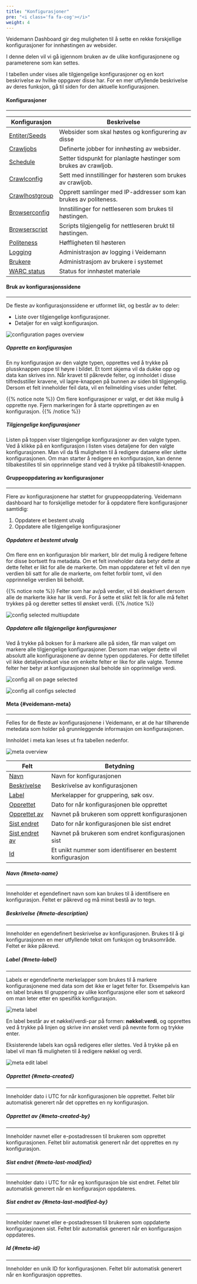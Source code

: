 ```yaml
---
title: "Konfigurasjoner"
pre: "<i class='fa fa-cog'></i>"
weight: 4
---
```


Veidemann Dashboard gir deg muligheten til å sette en rekke forskjellige konfigurasjoner for innhøstingen av websider.

I denne delen vil vi gå igjennom bruken av de ulike konfigurasjonene og parameterene som kan settes.  

I tabellen under vises alle tilgjengelige konfigurasjoner og en kort beskrivelse av hvilke oppgaver disse har.
For en mer utfyllende beskrivelse av deres funksjon, gå til siden for den aktuelle konfigurasjonen. 

#### Konfigurasjoner
--------------------  

Konfigurasjon                          | Beskrivelse
---------------------------------------|--------------------------------------------------------------------------------
[Entiter/Seeds](entities-and-seeds)    | Websider som skal høstes og konfigurering av disse 
[Crawljobs](crawljob)                  | Definerte jobber for innhøsting av websider.
[Schedule](schedule)                   | Setter tidspunkt for planlagte høstinger som brukes av crawljob.
[Crawlconfig](crawlconfig)             | Sett med innstillinger for høsteren som brukes av crawljob.
[Crawlhostgroup](crawlhostgroupconfig) | Opprett samlinger med IP-addresser som kan brukes av politeness. 
[Browserconfig](browserconfig)         | Innstillinger for nettleseren som brukes til høstingen. 
[Browserscript](browserscript)         | Scripts tilgjengelig for nettleseren brukt til høstingen.
[Politeness](politenessconfig)         | Høffligheten til høsteren
[Logging](logging)                     | Administrasjon av logging i Veidemann
[Brukere](users)                       | Administrasjom av brukere i systemet
[WARC status](warcstatus)              | Status for innhøstet materiale


#### Bruk av konfigurasjonssidene
----------------------------------
De fleste av konfigurasjonssidene er utformet likt, og består av to deler:  
- Liste over tilgjengelige konfigurasjoner.  
- Detaljer for en valgt konfigurasjon.

![configuration pages overview](/img/config/veidemann_dashboard_configuration_pages_overview.png)  

##### Opprette en konfigurasjon

En ny konfigurasjon av den valgte typen, opprettes ved å trykke på plussknappen oppe til høyre i bildet.
Et tomt skjema vil da dukke opp og data kan skrives inn.  Når kravet til påkrevde felter, og innholdet i disse
tilfredsstiller kravene, vil lagre-knappen på bunnen av siden bli tilgjengelig. Dersom et felt inneholder feil data,
vil en feilmelding vises under feltet.

{{% notice note %}}
Om flere konfigurasjoner er valgt, er det ikke mulig å opprette nye. Fjern markeringen for å starte opprettingen av en
konfigurasjon.
{{% /notice %}}


##### Tilgjengelige konfigurasjoner

Listen på toppen viser tilgjengelige konfigurasjoner av den valgte typen. Ved å klikke på en konfigurasjon i listen
vises detaljene for den valgte konfigurasjonen. Man vil da få muligheten til å redigere dataene eller slette
konfigurasjonen. Om man starter å redigere en konfigurasjon, kan denne tilbakestilles til sin opprinnelige stand ved å
trykke på tilbakestill-knappen.  


#### Gruppeoppdatering av konfigurasjoner
------------------------------------------
Flere av konfigurasjonene har støttet for gruppeoppdatering.
Veidemann dashboard har to forskjellige metoder for å oppdatere flere konfigurasjoner samtidig:    

1. Oppdatere et bestemt utvalg  
2. Oppdatere alle tilgjengelige konfigurasjoner

##### Oppdatere et bestemt utvalg
Om flere enn en konfigurasjon blir markert, blir det mulig 
å redigere feltene for disse bortsett fra metadata. Om et felt inneholder data betyr dette at dette feltet er likt for
alle de markerte. Om man oppdaterer et felt vil den nye verdien bli satt for alle de markerte, om feltet forblir tomt,
vil den opprinnelige verdien bli beholdt.  

{{% notice note %}}
Felter som har av/på verdier, vil bli deaktivert dersom alle de markerte ikke har lik verdi. For å sette et slikt felt
lik for alle må feltet trykkes på og deretter settes til ønsket verdi.
{{% /notice %}}

![config selected multiupdate](/img/config/veidemann_dashboard_configuration_selected_multiupdate.png)


##### Oppdatere alle tilgjengelige konfigurasjoner

Ved å trykke på boksen for å markere alle på siden, får man valget om markere alle tilgjengelige konfigurasjoner.
Dersom man velger dette vil absolutt alle konfigurasjonene av denne typen oppdateres. For dette tilfellet vil ikke
detaljevinduet vise om enkelte felter er like for alle valgte. Tomme felter her betyr at konfigurasjonen skal beholde 
sin opprinnelige verdi.

![config all on page selected](/img/config/veidemann_dashboard_all_configs_on_page_selected.png)

![config all configs selected](/img/config/veidemann_dashboard_all_configs_selected.png)


#### Meta {#veidemann-meta}
----------

Felles for de fleste av konfigurasjonene i Veidemann, er at de har tilhørende metedata som holder på grunnleggende
informasjon om konfigurasjonen.  

Innholdet i meta kan leses ut fra tabellen nedenfor.


![meta overview](/img/config/veidemann_dashboard_meta_overview.png)  


Felt                                      | Betydning
------------------------------------------|-----------------------------------------------------------------------------
[Navn](#meta-name)                        | Navn for konfigurasjonen
[Beskrivelse](#meta-description)          | Beskrivelse av konfigurasjonen
[Label](#meta-label)                      | Merkelapper for gruppering, søk osv.
[Opprettet](#meta-created)                | Dato for når konfigurasjonen ble opprettet
[Opprettet av](#meta-created-by)          | Navnet på brukeren som opprett konfigurasjonen
[Sist endret](#meta-last-modified)        | Dato for når konfigurasjonen ble sist endret
[Sist endret av](#meta-last-modiefied-by) | Navnet på brukeren som endret konfigurasjonen sist
[Id](#meta-id)                            | Et unikt nummer som identifiserer en bestemt konfigurasjon


##### Navn {#meta-name}
----------------------

Inneholder et egendefinert navn som kan brukes til å identifisere en konfigurasjon. Feltet er påkrevd 
og må minst bestå av to tegn. 

##### Beskrivelse {#meta-description}
------------------------------------

Inneholder en egendefinert beskrivelse av konfigurasjonen. Brukes til å gi konfigurasjonen en mer utfyllende tekst om
funksjon og bruksområde. Feltet er ikke påkrevd. 

##### Label {#meta-label}
------------------------

Labels er egendefinerte merkelapper som brukes til å markere konfigurasjonene med data som det ikke er laget felter for.
Eksempelvis kan en label brukes til gruppering av ulike konfigurasjone eller som et søkeord om man leter etter en
spesifikk konfigurasjon. 

![meta label](/img/config/veidemann_dashboard_meta_label.png)

En label består av et nøkkel/verdi-par på formen: **nøkkel:verdi**, og opprettes ved å trykke på linjen og skrive inn 
ønsket verdi på nevnte form og trykke enter.  

Eksisterende labels kan også redigeres eller slettes. Ved å trykke på en label vil man få muligheten til å redigere
nøkkel og verdi.

![meta edit label](/img/config/veidemann_dashboard_meta_edit_label.png)

##### Opprettet {#meta-created}
------------------------------
Inneholder dato i UTC for når konfigurasjonen ble opprettet. Feltet blir automatisk generert når det opprettes en ny
konfigurasjon.  

  
##### Opprettet av {#meta-created-by}
------------------------------------
Inneholder navnet eller e-postadressen til brukeren som opprettet konfigurasjonen. Feltet blir automatisk generert når
det opprettes en ny konfigurasjon.
   
    
##### Sist endret {#meta-last-modified}
--------------------------------------
Inneholder dato i UTC for når eg konfigurasjon ble sist endret. Feltet blir automatisk generert når en konfigurasjon
oppdateres.
  
      
##### Sist endret av {#meta-last-modified-by}
--------------------------------------------
Inneholder navnet eller e-postadressen til brukeren som oppdaterte konfigurasjonen sist. Feltet blir automatisk generert
når en konfigurasjon oppdateres.
  
    
##### Id {#meta-id}
-------------------
Inneholder en unik ID for konfigurasjonen. Feltet blir automatisk generert når en konfigurasjon opprettes.